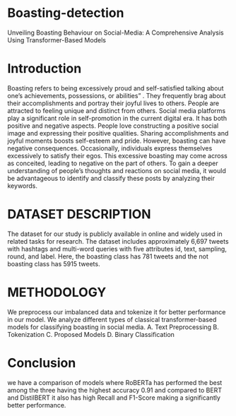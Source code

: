 # Boasting-detection
Unveiling Boasting Behaviour on Social-Media: A Comprehensive Analysis Using Transformer-Based Models
# Introduction
Boasting refers to being excessively proud and self-satisfied
talking about one’s achievements, possessions, or abilities”
. They frequently brag about their accomplishments and
portray their joyful lives to others. People are attracted to
feeling unique and distinct from others. Social media platforms
play a significant role in self-promotion in the current digital
era. It has both positive and negative aspects. People
love constructing a positive social image and expressing
their positive qualities. Sharing accomplishments and joyful
moments boosts self-esteem and pride. However, boasting
can have negative consequences. Occasionally, individuals
express themselves excessively to satisfy their egos. This
excessive boasting may come across as conceited, leading
to negative on the part of others. To gain a deeper
understanding of people’s thoughts and reactions on social
media, it would be advantageous to identify and classify
these posts by analyzing their keywords.

# DATASET DESCRIPTION
The dataset for our study is publicly available in online
and widely used in related tasks for research. The
dataset includes approximately 6,697 tweets with hashtags
and multi-word queries with five attributes id, text, sampling,
round, and label. Here, the boasting class has 781 tweets and
the not boasting class has 5915 tweets.

# METHODOLOGY
We preprocess our imbalanced data and tokenize it for
better performance in our model. We analyze different types
of classical transformer-based models for classifying boasting
in social media.
A. Text Preprocessing
B. Tokenization
C. Proposed Models
D. Binary Classification

# Conclusion
we have a comparison of models where RoBERTa
has performed the best among the three having the highest
accuracy 0.91 and compared to BERT and DistilBERT it also
has high Recall and F1-Score making a significantly better
performance.
